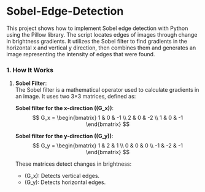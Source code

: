 # Sobel-Edge-Detection

This project shows how to implement Sobel edge detection with Python using the Pillow library. The script locates edges of images through change in brightness gradients. It utilizes the Sobel filter to find gradients in the horizontal x and vertical y direction, then combines them and generates an image representing the intensity of edges that were found.

### 1. How It Works

1. **Sobel Filter**:  
   The Sobel filter is a mathematical operator used to calculate gradients in an image. It uses two 3×3 matrices, defined as:

   **Sobel filter for the x-direction (\(G_x\))**:  
   $$
   G_x =
   \begin{bmatrix}
   1 & 0 & -1 \\
   2 & 0 & -2 \\
   1 & 0 & -1
   \end{bmatrix}
   $$

   **Sobel filter for the y-direction (\(G_y\))**:  
   $$
   G_y =
   \begin{bmatrix}
   1 & 2 & 1 \\
   0 & 0 & 0 \\
   -1 & -2 & -1
   \end{bmatrix}
   $$

   These matrices detect changes in brightness:  
   - \(G_x\): Detects vertical edges.  
   - \(G_y\): Detects horizontal edges.
